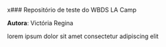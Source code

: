 x### Repositório de teste do WBDS LA Camp

**Autora**: Victória Regina

lorem ipsum dolor sit amet consectetur adipiscing elit
